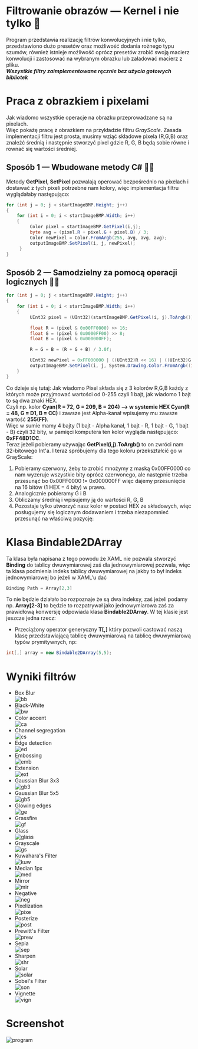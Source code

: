 # Filtrowanie obrazów — Kernel i nie tylko 🌄
Program przedstawia realizację filtrów konwolucyjnych i nie tylko, przedstawiono dużo presetów oraz możliwość dodania rożnego typu szumów, również istnieje możliwość oprócz presetów zrobić swoją macierz konwolucji i zastosować na wybranym obrazku lub załadować macierz z pliku.  
***Wszystkie filtry zaimplementowane ręcznie bez użycia gotowych bibliotek***
# Praca z obrazkiem i pixelami
Jak wiadomo wszystkie operacje na obrazku przeprowadzane są na pixelach.  
Więc pokażę pracę z obrazkiem na przykładzie filtru *GrayScale*. Zasada implementacji filtru jest prosta, musimy wziąć składowe pixela (R,G,B) oraz znaleźć średnią i następnie stworzyć pixel gdzie R, G, B będą sobie równe i rownać się wartości średniej.
## Sposób 1 — Wbudowane metody C# 👨‍🚒   
Metody **GetPixel**, **SetPixel** pozwalają operować bezpośrednio na pixelach i dostawać z tych pixeli potrzebne nam kolory, więc implementacja filtru wyglądałaby następująco:  
```c#
for (int j = 0; j < startImageBMP.Height; j++)
{
    for (int i = 0; i < startImageBMP.Width; i++)
    {
         Color pixel = startImageBMP.GetPixel(i,j);
         byte avg = (pixel.R + pixel.G + pixel.B) / 3;
         Color newPixel = Color.FromArgb(255, avg, avg, avg);
         outputImageBMP.SetPixel(i, j, newPixel);
     }
}
```
## Sposób 2 — Samodzielny za pomocą operacji logicznych 👨‍🔧  
```c#
for (int j = 0; j < startImageBMP.Height; j++)
{
    for (int i = 0; i < startImageBMP.Width; i++)
    {
         UInt32 pixel = (UInt32)(startImageBMP.GetPixel(i, j).ToArgb());

         float R = (pixel & 0x00FF0000) >> 16;   
         float G = (pixel & 0x0000FF00) >> 8;
         float B = (pixel & 0x000000FF);

         R = G = B = (R + G + B) / 3.0f;

         UInt32 newPixel = 0xFF000000 | ((UInt32)R << 16) | ((UInt32)G << 8) | (UInt32)B;
         outputImageBMP.SetPixel(i, j, System.Drawing.Color.FromArgb((int)newPixel));
    }
}
```
Co dzieje się tutaj: Jak wiadomo Pixel składa się z 3 kolorów R,G,B każdy z których może przyjmować wartości od 0-255 czyli 1 bajt, jak wiadomo 1 bajt to są dwa znaki HEX.  
Czyli np. kolor **Cyan(R = 72, G = 209, B = 204) —> w systemie HEX Cyan(R = 48, G = D1, B = CC)** i zawsze jest Alpha-kanał wpisujemy mu zawsze wartość **255(FF)**.  
Więc w sumie mamy 4 bajty (1 bajt - Alpha kanał, 1 bajt - R, 1 bajt - G, 1 bajt - B) czyli 32 bity, w pamięci komputera ten kolor wygląda następująco: **0xFF48D1CC**.  
Teraz jeżeli pobieramy używając **GetPixel(i,j).ToArgb()** to on zwróci nam 32-bitowego Int'a.
I teraz spróbujemy dla tego koloru przekształcić go w GrayScale:  
1. Pobieramy czerwony, żeby to zrobić mnożymy z maską 0x00FF0000 co nam wyzeruje wszystkie bity oprócz czerwonego, ale następnie trzeba przesunąć bo 0x00FF0000 != 0x000000FF więc dajemy przesunięcie na 16 bitów (1 HEX = 4 bity) w prawo.
2. Analogicznie pobieramy G i B  
3. Obliczamy średnią i wpisujemy ją do wartości R, G, B
4. Pozostaje tylko utworzyć nasz kolor w postaci HEX ze składowych, więc posługujemy się logicznym dodawaniem i trzeba niezapomnieć przesunąć na właściwą pozycję:

# Klasa Bindable2DArray
Ta klasa była napisana z tego powodu że XAML nie pozwala stworzyć **Binding** do tablicy dwuwymiarowej zaś dla jednowymiarowej pozwala, więc ta klasa podmienia indeks tablicy dwuwymiarowej na jakby to był indeks jednowymiarowej bo jeżeli w XAML'u dać  
```c#
Binding Path = Array[2,3]
```
To nie będzie działało bo rozpoznaje że są dwa indeksy, zaś jeżeli podamy np. **Array[2-3]** to będzie to rozpatrywał jako jednowymiarowa zaś za prawidłową konwersję odpowiada klasa **Bindable2DArray**. W tej klasie jest jeszcze jedna rzecz:
- Przeciążony operator generyczny **T[,]** który pozwoli castować naszą klasę przedstawiającą tablicę dwuwymiarową na tablicę dwuwymiarową typów prymitywnych, np:
```c#
int[,] array = new Bindable2DArray(5,5);
```
# Wyniki filtrów
- Box Blur    
![bb](https://user-images.githubusercontent.com/19534189/127917957-7ba69ea8-bf0c-4452-9520-20ab0a84dcf6.jpg)
- Black-White  
![bw](https://user-images.githubusercontent.com/19534189/127917963-9c888569-74c3-4118-949a-de4729328e36.jpg)
- Color accent  
![ca](https://user-images.githubusercontent.com/19534189/127917965-ba38c583-1c73-47c3-bd77-86b4c3fb0140.jpg)
- Channel segregation  
![cs](https://user-images.githubusercontent.com/19534189/127917968-352911b4-f068-47eb-af29-e0f3226a5b18.jpg)
- Edge detection  
![ed](https://user-images.githubusercontent.com/19534189/127917969-60040e5d-0ae8-4bbe-9b6b-e00f74ab8d8e.jpg)
- Embossing  
![emb](https://user-images.githubusercontent.com/19534189/127917970-bbabf0d4-e357-43d2-8738-4bd8de8bf245.jpg)
- Extension  
![ext](https://user-images.githubusercontent.com/19534189/127917972-4b8508c4-32fe-4c48-9347-e5ff9dc7c37b.jpg)
- Gaussian Blur 3x3  
![gb3](https://user-images.githubusercontent.com/19534189/127917975-b19d0978-0e25-443a-bb72-9929aa6a921b.jpg)
- Gaussian Blur 5x5  
![gb5](https://user-images.githubusercontent.com/19534189/127917978-9a054548-e115-472a-bf3b-25adbeb25b78.jpg)
- Glowing edges  
![ge](https://user-images.githubusercontent.com/19534189/127917980-bdc1598d-4464-47a0-9422-956890856db4.jpg)
- Grassfire  
![gf](https://user-images.githubusercontent.com/19534189/127917982-d77424b3-9018-4877-9f22-65b5ddd4bfc2.jpg)
- Glass  
![glass](https://user-images.githubusercontent.com/19534189/127917983-81ce5512-1c2a-4dd4-93af-ad791b8075f3.jpg)
- Grayscale  
![gs](https://user-images.githubusercontent.com/19534189/127917985-aa2ae32e-fa54-4cc3-b02d-f24fc9acb452.jpg)
- Kuwahara's Filter  
![kuw](https://user-images.githubusercontent.com/19534189/127917986-536839d0-9c02-4d6d-b1bf-b6e901eab6b2.jpg)
- Median 1px  
![med](https://user-images.githubusercontent.com/19534189/127917989-39ed3561-d641-40fc-8eaa-f2c96a1d945a.jpg)
- Mirror  
![mir](https://user-images.githubusercontent.com/19534189/127917994-f0cd926b-425f-4793-81f6-2e0b18efb7d0.jpg)
- Negative  
![neg](https://user-images.githubusercontent.com/19534189/127917997-4dfa664b-be97-456a-91c7-5268e2cad915.jpg)
- Pixelization  
![pixe](https://user-images.githubusercontent.com/19534189/127917998-edf0fb00-607c-40b0-8757-58e363b081a9.jpg)
- Posterize  
![post](https://user-images.githubusercontent.com/19534189/127918000-224566c2-b798-489e-af78-a4ab83ea386a.jpg)
- Prewitt's Filter  
![prew](https://user-images.githubusercontent.com/19534189/127918001-5dc72746-c796-46dc-acbb-81cf56f11d25.jpg)
- Sepia  
![sep](https://user-images.githubusercontent.com/19534189/127918005-e3f4a7be-ef66-4541-9be3-0de0995dbda7.jpg)
- Sharpen  
![shr](https://user-images.githubusercontent.com/19534189/127918008-3a226dbe-450a-486c-89c2-ef31a21ef4ab.jpg)
- Solar  
![solar](https://user-images.githubusercontent.com/19534189/127918009-808cfa67-1051-4e9b-a9a2-cb8722357f56.jpg)
- Sobel's Filter  
![son](https://user-images.githubusercontent.com/19534189/127918012-02aa5615-3c0b-4d09-8e17-f33af1a2ca97.jpg)
- Vignette  
![vign](https://user-images.githubusercontent.com/19534189/127918013-c0f3fd19-bc63-4d80-8a79-a313166e323b.jpg)
# Screenshot
![program](https://user-images.githubusercontent.com/19534189/127918622-fd7c68e6-5da1-4315-a89d-557adb1f9292.png)
